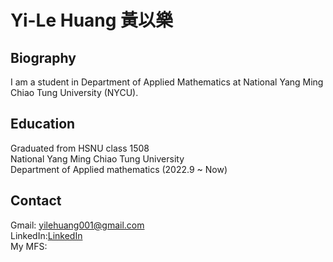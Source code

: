 # Yi-Le Huang 黃以樂

## Biography
I am a student in Department of Applied Mathematics at National Yang Ming Chiao Tung University (NYCU).

## Education
Graduated from HSNU class 1508  
National Yang Ming Chiao Tung University  
Department of Applied mathematics (2022.9 ~ Now)

## Contact
Gmail: yilehuang001@gmail.com  
LinkedIn:[LinkedIn](https://www.linkedin.com/in/%E4%BB%A5%E6%A8%82-%E9%BB%83-780a01355/)  
My MFS:
